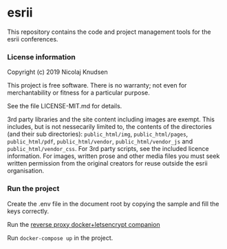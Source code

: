 # esrii
This repository contains the code and project management tools for the esrii conferences.

### License information

Copyright (c) 2019 Nicolaj Knudsen

This project is free software. There is no warranty; not even for
merchantability or fitness for a particular purpose.

See the file LICENSE-MIT.md for details.

3rd party libraries and the site content including images are exempt. This includes, but is not nessecarily limited to, the contents of the directories (and their sub directories): ```public_html/img```, ```public_html/pages```, ```public_html/pdf```, ```public_html/vendor```, ```public_html/vendor_js``` and ```public_html/vendor_css```. For 3rd party scripts, see the included licence information. For images, written prose and other media files you must seek written permission from the original creators for reuse outside the esrii organisation.

### Run the project

Create the .env file in the document root by copying the sample and fill the keys correctly.

Run the [reverse proxy docker+letsencrypt companion](https://github.com/evertramos/docker-compose-letsencrypt-nginx-proxy-companion)

Run ```docker-compose up``` in the project.

